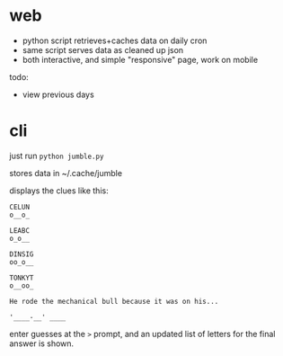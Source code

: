 web
===
- python script retrieves+caches data on daily cron
- same script serves data as cleaned up json
- both interactive, and simple "responsive" page, work on mobile


todo:
- view previous days


cli
===

just run `python jumble.py`

stores data in ~/.cache/jumble

displays the clues like this:
```
CELUN
o__o_

LEABC
o_o__

DINSIG
oo_o__

TONKYT
o__oo_

He rode the mechanical bull because it was on his...

'____-__' ____
```

enter guesses at the `>` prompt, and an updated list of letters for the final answer is shown.